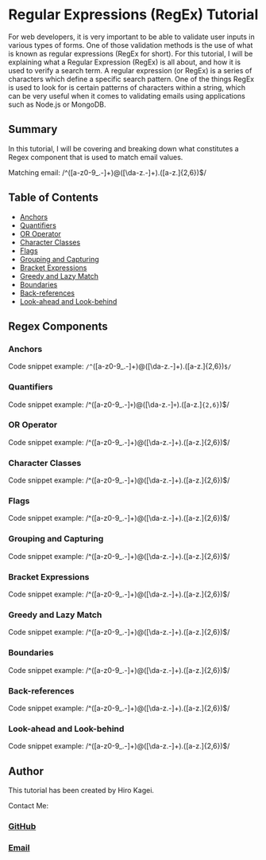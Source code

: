 # Regular Expressions (RegEx) Tutorial

For web developers, it is very important to be able to validate user inputs in various types of forms. One of those validation methods is the use of what is known as regular expressions (RegEx for short). For this tutorial, I will be explaining what a Regular Expression (RegEx) is all about, and how it is used to verify a search term. A regular expression (or RegEx) is a series of characters which define a specific search pattern. One of the things RegEx is used to look for is certain patterns of characters within a string, which can be very useful when it comes to validating emails using applications such as Node.js or MongoDB.

## Summary

In this tutorial, I will be covering and breaking down what constitutes a Regex component that is used to match email values.

Matching email:
/^([a-z0-9_\.-]+)@([\da-z\.-]+)\.([a-z\.]{2,6})$/

## Table of Contents

- [Anchors](#anchors)
- [Quantifiers](#quantifiers)
- [OR Operator](#or-operator)
- [Character Classes](#character-classes)
- [Flags](#flags)
- [Grouping and Capturing](#grouping-and-capturing)
- [Bracket Expressions](#bracket-expressions)
- [Greedy and Lazy Match](#greedy-and-lazy-match)
- [Boundaries](#boundaries)
- [Back-references](#back-references)
- [Look-ahead and Look-behind](#look-ahead-and-look-behind)

## Regex Components

### Anchors

Code snippet example: `/^`([a-z0-9_\.-]+)@([\da-z\.-]+)\.([a-z\.]{2,6})`$/`
### Quantifiers

Code snippet example: /^([a-z0-9_\.-]`+`)@([\da-z\.-]`+`)\.([a-z\.]`{2,6}`)$/
### OR Operator

Code snippet example: /^([a-z0-9_\.-]+)@([\da-z\.-]+)\.([a-z\.]{2,6})$/
### Character Classes

Code snippet example: /^([a-z0-9_\.-]+)@([\da-z\.-]+)\.([a-z\.]{2,6})$/
### Flags

Code snippet example: /^([a-z0-9_\.-]+)@([\da-z\.-]+)\.([a-z\.]{2,6})$/
### Grouping and Capturing

Code snippet example: /^([a-z0-9_\.-]+)@([\da-z\.-]+)\.([a-z\.]{2,6})$/
### Bracket Expressions

Code snippet example: /^([a-z0-9_\.-]+)@([\da-z\.-]+)\.([a-z\.]{2,6})$/
### Greedy and Lazy Match

Code snippet example: /^([a-z0-9_\.-]+)@([\da-z\.-]+)\.([a-z\.]{2,6})$/
### Boundaries

Code snippet example: /^([a-z0-9_\.-]+)@([\da-z\.-]+)\.([a-z\.]{2,6})$/
### Back-references

Code snippet example: /^([a-z0-9_\.-]+)@([\da-z\.-]+)\.([a-z\.]{2,6})$/
### Look-ahead and Look-behind

Code snippet example: /^([a-z0-9_\.-]+)@([\da-z\.-]+)\.([a-z\.]{2,6})$/
## Author

This tutorial has been created by Hiro Kagei.

Contact Me:
### [GitHub](https://github.com/hkagei)
### [Email](k_dawg_1022@hotmail.com)
